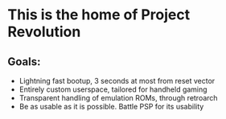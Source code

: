 # This is the home of Project Revolution

## Goals:
- Lightning fast bootup, 3 seconds at most from reset vector
- Entirely custom userspace, tailored for handheld gaming
- Transparent handling of emulation ROMs, through retroarch
- Be as usable as it is possible. Battle PSP for its usability
